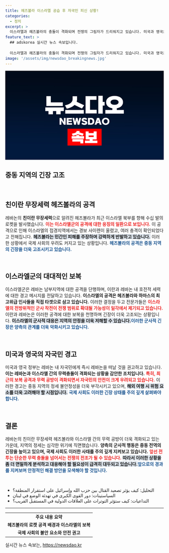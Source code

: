 ```yaml
---
title: 헤즈볼라 이스라엘 공습 후 자국민 피신 상황!
categories:
  - 정치
excerpt: >
  이스라엘과 헤즈볼라의 충돌이 격화되며 전쟁의 그림자가 드리워지고 있습니다. 미국과 영국은 자국민에게 레바논 탈출을 권고, 긴장감이 고조되는 상황입니다. 과연 이 사태의 결말은?
feature_text: >
  ## adskorea 실시간 뉴스 속보입니다.

  이스라엘과 헤즈볼라의 충돌이 격화되며 전쟁의 그림자가 드리워지고 있습니다. 미국과 영국은 자국민에게 레바논 탈출을 권고, 긴장감이 고조되는 상황입니다. 과연 이 사태의 결말은?
image: '/assets/img/newsdao_breakingnews.jpg'
---
```


<p><img src="/assets/img/newsdao_breakingnews.jpg" alt="adskorea 속보" /></p>

<h2 data-ke-size="size26">중동 지역의 긴장 고조</h2>

<p data-ke-size="size16">&nbsp;</p>

<h2 data-ke-size="size26">친이란 무장세력 헤즈볼라의 공격</h2>

<p data-ke-size="size16">레바논의 <b>친이란 무장세력</b>으로 알려진 헤즈볼라가 최근 이스라엘 북부를 향해 수십 발의 로켓을 발사했습니다. <b><span style="color: #ee2323;">이는 이스라엘군의 공격에 대한 응징의 일환으로 보입니다.</span></b> 이 공격으로 인해 이스라엘의 접경지역에서는 경보 사이렌이 울렸고, 여러 충격이 확인되었다고 전해집니다. <b><span style="background-color: #21538527;">헤즈볼라는 민간인 피해를 주장하며 강력하게 반발하고 있습니다.</span></b> 이러한 상황에서 국제 사회의 우려도 커지고 있는 상황입니다. <b><span style="color: #1a5490;">헤즈볼라의 공격은 중동 지역의 긴장을 더욱 고조시키고 있습니다.</span></b></p>

<p data-ke-size="size16">&nbsp;</p>

<h2 data-ke-size="size26">이스라엘군의 대대적인 보복</h2>

<p data-ke-size="size16">이스라엘군은 레바논 남부지역에 대한 공격을 단행하며, 이란과 레바논 내 호전적 세력에 대한 경고 메시지를 전달하고 있습니다. <b>이스라엘의 공격은 헤즈볼라와 하마스의 최고위급 인사들을 직접 타겟으로 삼고 있습니다.</b> 이러한 결정을 두고 전문가들은 <b><span style="color: #ee2323;">이스라엘의 전방위적인 군사 작전이 전쟁 범위로 확대될 가능성이 일각에서 제기되고 있습니다.</span></b> 이란과 레바논은 이러한 공격에 대한 보복을 천명하며 긴장이 더욱 고조되는 상황입니다. <b><span style="background-color: #21538527;">이스라엘의 군사적 대응은 지역의 안정을 더욱 저해할 수 있습니다.</span></b><b><span style="color: #1a5490;">이러한 군사적 긴장은 양측의 관계를 더욱 악화시키고 있습니다.</span></b></p>

<p data-ke-size="size16">&nbsp;</p>

<h2 data-ke-size="size26">미국과 영국의 자국민 경고</h2>

<p data-ke-size="size16">미국과 영국 정부는 레바논 내 자국민에게 즉시 레바논을 떠날 것을 권고하고 있습니다. <b>이는 레바논과 이스라엘 간의 무력충돌이 격화되는 상황을 감안한 조치입니다.</b> <b><span style="color: #ee2323;">특히, 최근의 보복 공격과 무력 공방이 격화되면서 자국민의 안전이 크게 우려되고 있습니다.</span></b> 이러한 경고는 중동 지역의 정세 불안정성을 더욱 부각시키고 있으며, <b><span style="background-color: #21538527;">해외 여행 시 위험 요소를 더욱 고려해야 할 시점입니다.</span></b> <b><span style="color: #1a5490;">국제 사회도 이러한 긴장 상태를 주의 깊게 살펴봐야 합니다.</span></b></p>

<p data-ke-size="size16">&nbsp;</p>

<h2 data-ke-size="size26">결론</h2>

<p data-ke-size="size16">레바논의 친이란 무장세력 헤즈볼라와 이스라엘 간의 무력 공방이 더욱 격화되고 있는 가운데, 지역의 정세는 심각한 위기에 직면했습니다. <b>양측의 군사적 행동은 중동 전역의 긴장을 높이고 있으며, 국제 사회도 이러한 사태를 주의 깊게 지켜보고 있습니다.</b> <b><span style="color: #ee2323;"> 앞선 전투는 단순한 무력 충돌을 넘어서는 전쟁의 전조가 될 수 있습니다.</span></b> <b><span style="background-color: #21538527;">따라서 이러한 상황을 좀 더 면밀하게 분석하고 대응해야 할 필요성이 급격히 대두되고 있습니다.</span></b><b><span style="color: #1a5490;">앞으로의 경과를 지켜보며 안정적인 해결 방안을 모색해야 할 것입니다.</span></b></p>

<p data-ke-size="size16">&nbsp;</p>

<ul>
    <li>التحليل: كيف يؤثر تصعيد القتال بين حزب الله وإسرائيل على استقرار المنطقة؟</li>
    <li>السياستينات: دور القوى الكبرى في تهدئة الوضع في لبنان</li>
    <li>التداعيات: كيف ستؤثر التوترات على العلاقات الدولية في المستقبل القريب؟</li>
</ul>

<hr>

<table>
    <tr>
        <td style="text-align: center; height: 17px;"><b>주요 내용 요약</b></td>
    </tr>
    <tr>
        <td style="text-align: center; height: 17px;"><b>헤즈볼라의 로켓 공격 배경과 이스라엘의 보복</b></td>
    </tr>
    <tr>
        <td style="text-align: center; height: 17px;"><b> 국제 사회의 불안 요소와 안전 권고</b></td>
    </tr>
</table>
실시간 뉴스 속보는, <a href="https://newsdao.kr" rel="dofollow">https://newsdao.kr</a>


